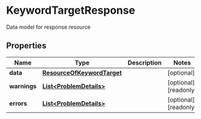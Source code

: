 

# KeywordTargetResponse

Data model for response resource

## Properties

Name | Type | Description | Notes
------------ | ------------- | ------------- | -------------
**data** | [**ResourceOfKeywordTarget**](ResourceOfKeywordTarget.md) |  |  [optional]
**warnings** | [**List&lt;ProblemDetails&gt;**](ProblemDetails.md) |  |  [optional] [readonly]
**errors** | [**List&lt;ProblemDetails&gt;**](ProblemDetails.md) |  |  [optional] [readonly]



